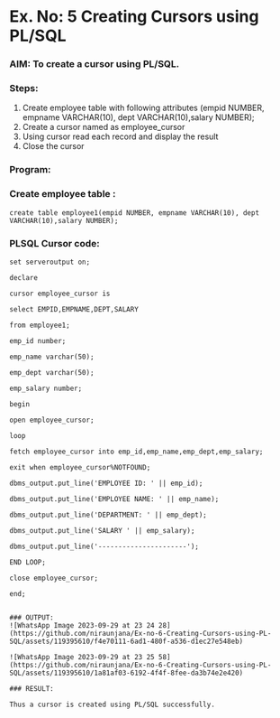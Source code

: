 # Ex. No: 5 Creating Cursors using PL/SQL

### AIM: To create a cursor using PL/SQL.

### Steps:
1. Create employee table with following attributes (empid NUMBER, empname VARCHAR(10), dept VARCHAR(10),salary NUMBER);
2. Create a cursor named as employee_cursor
3. Using cursor read each record and display the result
4. Close the cursor

### Program:
### Create employee table :

```
create table employee1(empid NUMBER, empname VARCHAR(10), dept VARCHAR(10),salary NUMBER);
```

### PLSQL Cursor code:
```
set serveroutput on;

declare

cursor employee_cursor is

select EMPID,EMPNAME,DEPT,SALARY

from employee1;

emp_id number;

emp_name varchar(50);

emp_dept varchar(50);

emp_salary number;

begin

open employee_cursor;

loop

fetch employee_cursor into emp_id,emp_name,emp_dept,emp_salary;

exit when employee_cursor%NOTFOUND;

dbms_output.put_line('EMPLOYEE ID: ' || emp_id);

dbms_output.put_line('EMPLOYEE NAME: ' || emp_name);

dbms_output.put_line('DEPARTMENT: ' || emp_dept);

dbms_output.put_line('SALARY ' || emp_salary);

dbms_output.put_line('----------------------');

END LOOP;

close employee_cursor;

end;


### OUTPUT:
![WhatsApp Image 2023-09-29 at 23 24 28](https://github.com/niraunjana/Ex-no-6-Creating-Cursors-using-PL-SQL/assets/119395610/f4e70111-6ad1-480f-a536-d1ec27e548eb)

![WhatsApp Image 2023-09-29 at 23 25 58](https://github.com/niraunjana/Ex-no-6-Creating-Cursors-using-PL-SQL/assets/119395610/1a81af03-6192-4f4f-8fee-da3b74e2e420)

### RESULT:

Thus a cursor is created using PL/SQL successfully.
